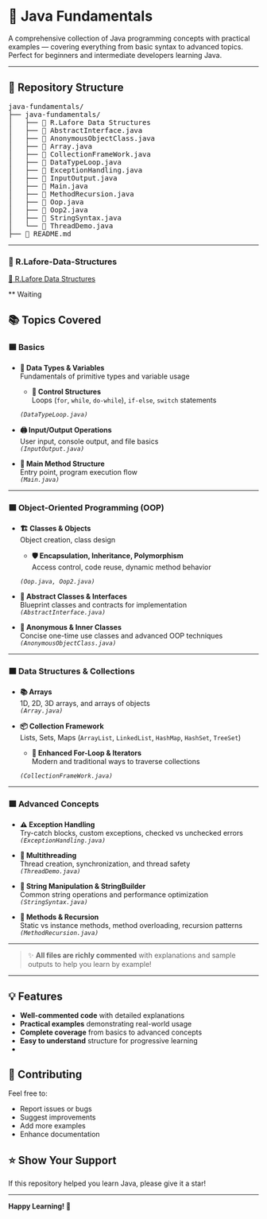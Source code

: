 

# 📘 Java Fundamentals

A comprehensive collection of Java programming concepts with practical examples — covering everything from basic syntax to advanced topics.  
Perfect for beginners and intermediate developers learning Java.

---

## 📁 Repository Structure

<pre>
java-fundamentals/
├── java-fundamentals/
│   ├── 📁 R.Lafore Data Structures
│   ├── 📄 AbstractInterface.java
│   ├── 📄 AnonymousObjectClass.java
│   ├── 📄 Array.java
│   ├── 📄 CollectionFrameWork.java
│   ├── 📄 DataTypeLoop.java
│   ├── 📄 ExceptionHandling.java
│   ├── 📄 InputOutput.java
│   ├── 📄 Main.java
│   ├── 📄 MethodRecursion.java
│   ├── 📄 Oop.java
│   ├── 📄 Oop2.java
│   ├── 📄 StringSyntax.java
│   └── 📄 ThreadDemo.java
├── 📘 README.md
</pre>

---

### 📁  R.Lafore-Data-Structures 
[📁 R.Lafore Data Structures](R.Lafore%20Data%20Structures/)

** Waiting

## 📚 Topics Covered 

### 🟦 Basics

- **🔢 Data Types & Variables**  
  Fundamentals of primitive types and variable usage
  - **🔁 Control Structures**  
  Loops (`for`, `while`, `do-while`), `if-else`, `switch` statements

  _`(DataTypeLoop.java)`_

- **🖨️ Input/Output Operations**  
  User input, console output, and file basics  
  _`(InputOutput.java)`_

- **🧭 Main Method Structure**  
  Entry point, program execution flow  
  _`(Main.java)`_

---

### 🟩 Object-Oriented Programming (OOP)

- **🏗️ Classes & Objects**  
  Object creation, class design
  - **🛡️ Encapsulation, Inheritance, Polymorphism**  
  Access control, code reuse, dynamic method behavior

  _`(Oop.java, Oop2.java)`_

- **🧩 Abstract Classes & Interfaces**  
  Blueprint classes and contracts for implementation  
  _`(AbstractInterface.java)`_

- **👻 Anonymous & Inner Classes**  
  Concise one-time use classes and advanced OOP techniques  
  _`(AnonymousObjectClass.java)`_

---

### 🟧 Data Structures & Collections

- **📚 Arrays**  
  1D, 2D, 3D arrays, and arrays of objects  
  _`(Array.java)`_

- **📦 Collection Framework**  
  Lists, Sets, Maps (`ArrayList`, `LinkedList`, `HashMap`, `HashSet`, `TreeSet`)
  - **🔄 Enhanced For-Loop & Iterators**  
  Modern and traditional ways to traverse collections

  _`(CollectionFrameWork.java)`_


---

### 🟪 Advanced Concepts

- **⚠️ Exception Handling**  
  Try-catch blocks, custom exceptions, checked vs unchecked errors  
  _`(ExceptionHandling.java)`_

- **🧵 Multithreading**  
  Thread creation, synchronization, and thread safety  
  _`(ThreadDemo.java)`_

- **🧵 String Manipulation & StringBuilder**  
  Common string operations and performance optimization  
  _`(StringSyntax.java)`_

- **🔁 Methods & Recursion**  
  Static vs instance methods, method overloading, recursion patterns  
  _`(MethodRecursion.java)`_

---

> ✨ **All files are richly commented** with explanations and sample outputs to help you learn by example!

---


## 💡 Features

- **Well-commented code** with detailed explanations
- **Practical examples** demonstrating real-world usage
- **Complete coverage** from basics to advanced concepts
- **Easy to understand** structure for progressive learning
- 
## 🤝 Contributing

Feel free to:
- Report issues or bugs
- Suggest improvements
- Add more examples
- Enhance documentation

## ⭐ Show Your Support

If this repository helped you learn Java, please give it a star!

---

**Happy Learning! 🎯**


